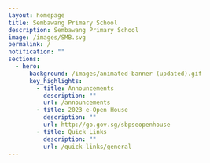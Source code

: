 ```yaml
---
layout: homepage
title: Sembawang Primary School
description: Sembawang Primary School
image: /images/SMB.svg
permalink: /
notification: ""
sections:
  - hero:
      background: /images/animated-banner (updated).gif
      key_highlights:
        - title: Announcements
          description: ""
          url: /announcements
        - title: 2023 e-Open House
          description: ""
          url: http://go.gov.sg/sbpseopenhouse
        - title: Quick Links
          description: ""
          url: /quick-links/general
---
```

